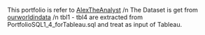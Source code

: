 This portfolio is refer to [AlexTheAnalyst](https://github.com/AlexTheAnalyst/PortfolioProjects/blob/main/COVID%20Portfolio%20Project%20-%20Data%20Exploration.sql) /n
The Dataset is get from [ourworldindata](https://ourworldindata.org/covid-deaths) /n
tbl1 - tbl4 are extracted from PortfolioSQL1_4_forTableau.sql and treat as input of Tableau.




